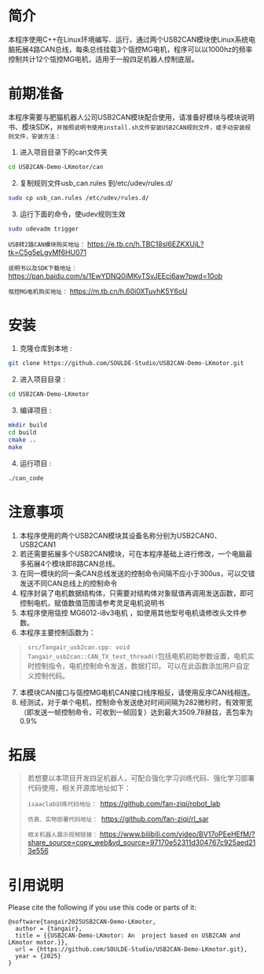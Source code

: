 

# 简介
   本程序使用C++在Linux环境编写、运行，通过两个USB2CAN模块使Linux系统电脑拓展4路CAN总线，每条总线挂载3个瓴控MG电机，程序可以以1000hz的频率控制共计12个瓴控MG电机，适用于一般四足机器人控制底层。


# 前期准备
本程序需要与肥猫机器人公司USB2CAN模块配合使用，请准备好模块与模块说明书、模块SDK，`并按照说明书使用install.sh文件安装USB2CAN规则文件，或手动安装规则文件，安装方法：`
1. 进入项目目录下的can文件夹
```bash
cd USB2CAN-Demo-LKmotor/can
```
2. 复制规则文件usb_can.rules 到/etc/udev/rules.d/
```bash
sudo cp usb_can.rules /etc/udev/rules.d/
```
3. 运行下面的命令，使udev规则生效
```bash
sudo udevadm trigger
```

```USB转2路CAN模块购买地址：```
https://e.tb.cn/h.TBC18sl6EZKXUjL?tk=C5g5eLgyMf6HU071

```说明书以及SDK下载地址：```
https://pan.baidu.com/s/1EwYDNQ0jMKyTSvJEEcj6aw?pwd=10ob

```瓴控MG电机购买地址：```
https://m.tb.cn/h.60i0XTuvhK5Y6oU



# 安装
1. 克隆仓库到本地 :
```bash
git clone https://github.com/SOULDE-Studio/USB2CAN-Demo-LKmotor.git
```
2. 进入项目目录 :
```bash
cd USB2CAN-Demo-LKmotor
```
3. 编译项目 :
```bash
mkdir build
cd build
cmake ..
make
```
4. 运行项目 :
```bash
./can_code
```


# 注意事项
1. 本程序使用的两个USB2CAN模块其设备名称分别为USB2CAN0、USB2CAN1
2. 若还需要拓展多个USB2CAN模块，可在本程序基础上进行修改，一个电脑最多拓展4个模块即8路CAN总线。
3. 在同一模块的同一条CAN总线发送的控制命令间隔不应小于300us，可以交错发送不同CAN总线上的控制命令
4. 程序封装了电机数据结构体，只需要对结构体对象赋值再调用发送函数，即可控制电机，赋值数值范围请参考灵足电机说明书
5. 本程序使用瓴控 MG6012-i8v3电机 ，如使用其他型号电机请修改头文件参数。
6. 本程序主要控制函数为：
>`src/Tangair_usb2can.cpp: void Tangair_usb2can::CAN_TX_test_thread()`包括电机初始参数设置，电机实时控制指令，电机控制命令发送，数据打印。
>可以在此函数添加用户自定义控制代码。
7. 本模块CAN接口与瓴控MG电机CAN接口线序相反，请使用反序CAN线相连。
8. 经测试，对于单个电机，控制命令发送绝对时间间隔为282微秒时，有效带宽（即发送一帧控制命令，可收到一帧回复）达到最大3509.78赫兹，丢包率为0.9%

# 拓展
> 若想要以本项目开发四足机器人，可配合强化学习训练代码、强化学习部署代码使用，相关开源库地址如下：
> 
> ```isaaclab训练代码地址： ```https://github.com/fan-ziqi/robot_lab
> 
>  ```仿真、实物部署代码地址： ```https://github.com/fan-ziqi/rl_sar
> 
>  ```相关机器人展示视频链接：``` https://www.bilibili.com/video/BV17oPEeHEfM/?share_source=copy_web&vd_source=97170e52311d304767c925aed213e556
> 



# 引用说明

Please cite the following if you use this code or parts of it:

```
@software{tangair2025USB2CAN-Demo-LKmotor,
  author = {tangair},
  title = {{USB2CAN-Demo-LKmotor: An  project based on USB2CAN and LKmotor motor.}},
  url = {https://github.com/SOULDE-Studio/USB2CAN-Demo-LKmotor.git},
  year = {2025}
}
```


